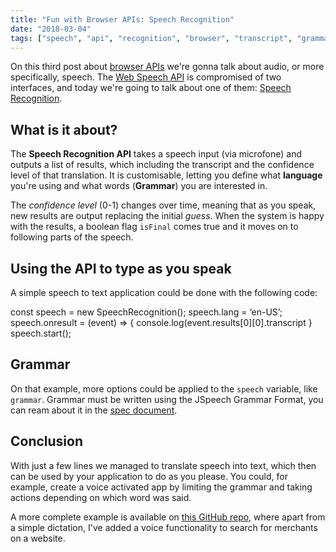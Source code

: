```yaml
---
title: "Fun with Browser APIs: Speech Recognition"
date: "2018-03-04"
tags: ["speech", "api", "recognition", "browser", "transcript", "grammar"]
---
```


On this third post about [browser APIs](http://jpedroribeiro.com/tag/apis/) we're gonna talk about audio, or more specifically, speech. The [Web Speech API](https://developer.mozilla.org/en-US/docs/Web/API/Web_Speech_API) is compromised of two interfaces, and today we're going to talk about one of them: [Speech Recognition](https://developer.mozilla.org/en-US/docs/Web/API/SpeechRecognition).

## What is it about?

The **Speech Recognition API** takes a speech input (via microfone) and outputs a list of results, which including the transcript and the confidence level of that translation. It is customisable, letting you define what **language** you're using and what words (**Grammar**) you are interested in.

The _confidence level_ (0-1) changes over time, meaning that as you speak, new results are output replacing the initial _guess_. When the system is happy with the results, a boolean flag `isFinal` comes true and it moves on to following parts of the speech.

## Using the API to type as you speak

A simple speech to text application could be done with the following code:

const speech = new SpeechRecognition();
speech.lang = ‘en-US’;
speech.onresult = (event) => {
console.log(event.results\[0\]\[0\].transcript
}
speech.start();

## Grammar

On that example, more options could be applied to the `speech` variable, like `grammar`. Grammar must be written using the JSpeech Grammar Format, you can ream about it in the [spec document](https://www.w3.org/TR/jsgf/).

## Conclusion

With just a few lines we managed to translate speech into text, which then can be used by your application to do as you please. You could, for example, create a voice activated app by limiting the grammar and taking actions depending on which word was said.

A more complete example is available on [this GitHub repo](https://github.com/jpedroribeiro/FunWithBrowserAPIs/tree/master/speechrecognition), where apart from a simple dictation, I've added a voice functionality to search for merchants on a website.
